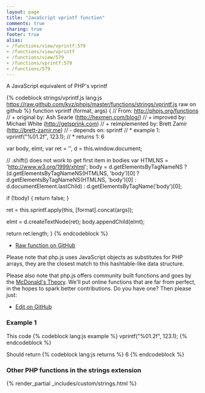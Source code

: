 ```yaml
---
layout: page
title: "JavaScript vprintf function"
comments: true
sharing: true
footer: true
alias:
- /functions/view/vprintf:579
- /functions/view/vprintf
- /functions/view/579
- /functions/vprintf:579
- /functions/579
---
```

<!-- Generated by Rakefile:build -->
A JavaScript equivalent of PHP's vprintf

{% codeblock strings/vprintf.js lang:js https://raw.github.com/kvz/phpjs/master/functions/strings/vprintf.js raw on github %}
function vprintf (format, args) {
  // From: http://phpjs.org/functions
  // +      original by: Ash Searle (http://hexmen.com/blog/)
  // +      improved by: Michael White (http://getsprink.com)
  // + reimplemented by: Brett Zamir (http://brett-zamir.me)
  // -       depends on: sprintf
  // *        example 1: vprintf("%01.2f", 123.1);
  // *        returns 1: 6

  var body, elmt;
  var ret = '',
    d = this.window.document;

  // .shift() does not work to get first item in bodies
  var HTMLNS = 'http://www.w3.org/1999/xhtml';
  body = d.getElementsByTagNameNS ? (d.getElementsByTagNameNS(HTMLNS, 'body')[0] ? d.getElementsByTagNameNS(HTMLNS, 'body')[0] : d.documentElement.lastChild) : d.getElementsByTagName('body')[0];

  if (!body) {
    return false;
  }

  ret = this.sprintf.apply(this, [format].concat(args));

  elmt = d.createTextNode(ret);
  body.appendChild(elmt);

  return ret.length;
}
{% endcodeblock %}

 - [Raw function on GitHub](https://github.com/kvz/phpjs/blob/master/functions/strings/vprintf.js)

Please note that php.js uses JavaScript objects as substitutes for PHP arrays, they are 
the closest match to this hashtable-like data structure. 

Please also note that php.js offers community built functions and goes by the 
[McDonald's Theory](https://medium.com/what-i-learned-building/9216e1c9da7d). We'll put online 
functions that are far from perfect, in the hopes to spark better contributions. 
Do you have one? Then please just: 

 - [Edit on GitHub](https://github.com/kvz/phpjs/edit/master/functions/strings/vprintf.js)

### Example 1
This code
{% codeblock lang:js example %}
vprintf("%01.2f", 123.1);
{% endcodeblock %}

Should return
{% codeblock lang:js returns %}
6
{% endcodeblock %}


### Other PHP functions in the strings extension
{% render_partial _includes/custom/strings.html %}
